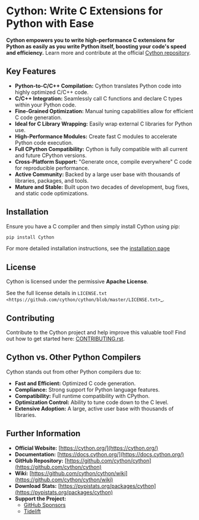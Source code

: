 # Cython: Write C Extensions for Python with Ease

**Cython empowers you to write high-performance C extensions for Python as easily as you write Python itself, boosting your code's speed and efficiency.**  Learn more and contribute at the official [Cython repository](https://github.com/cython/cython).

## Key Features

*   **Python-to-C/C++ Compilation:** Cython translates Python code into highly optimized C/C++ code.
*   **C/C++ Integration:** Seamlessly call C functions and declare C types within your Python code.
*   **Fine-Grained Optimization:** Manual tuning capabilities allow for efficient C code generation.
*   **Ideal for C Library Wrapping:** Easily wrap external C libraries for Python use.
*   **High-Performance Modules:** Create fast C modules to accelerate Python code execution.
*   **Full CPython Compatibility:** Cython is fully compatible with all current and future CPython versions.
*   **Cross-Platform Support:**  "Generate once, compile everywhere" C code for reproducible performance.
*   **Active Community:** Backed by a large user base with thousands of libraries, packages, and tools.
*   **Mature and Stable:** Built upon two decades of development, bug fixes, and static code optimizations.

## Installation

Ensure you have a C compiler and then simply install Cython using pip:

```bash
pip install Cython
```

For more detailed installation instructions, see the [installation page](https://docs.cython.org/en/latest/src/quickstart/install.html)

## License

Cython is licensed under the permissive **Apache License**.

See the full license details in `LICENSE.txt <https://github.com/cython/cython/blob/master/LICENSE.txt>`_.

## Contributing

Contribute to the Cython project and help improve this valuable tool! Find out how to get started here: [CONTRIBUTING.rst](https://github.com/cython/cython/blob/master/docs/CONTRIBUTING.rst).

## Cython vs. Other Python Compilers

Cython stands out from other Python compilers due to:

*   **Fast and Efficient:** Optimized C code generation.
*   **Compliance:** Strong support for Python language features.
*   **Compatibility:** Full runtime compatibility with CPython.
*   **Optimization Control:** Ability to tune code down to the C level.
*   **Extensive Adoption:** A large, active user base with thousands of libraries.

## Further Information

*   **Official Website:** [https://cython.org/](https://cython.org/)
*   **Documentation:** [https://docs.cython.org/](https://docs.cython.org/)
*   **GitHub Repository:** [https://github.com/cython/cython](https://github.com/cython/cython)
*   **Wiki:** [https://github.com/cython/cython/wiki](https://github.com/cython/cython/wiki)
*   **Download Stats:** [https://pypistats.org/packages/cython](https://pypistats.org/packages/cython)
*   **Support the Project:**
    *   [GitHub Sponsors](https://github.com/users/scoder/sponsorship)
    *   [Tidelift](https://tidelift.com/subscription/pkg/pypi-cython)